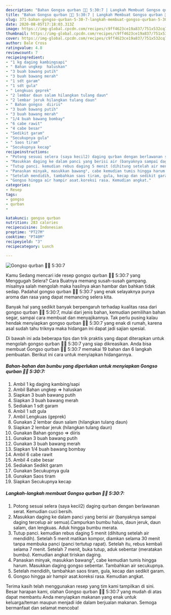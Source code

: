 ```yaml
---
description: "Bahan Gongso qurban 🐐🐄 5:30:7 | Langkah Membuat Gongso qurban 🐐🐄 5:30:7 Yang Paling Enak"
title: "Bahan Gongso qurban 🐐🐄 5:30:7 | Langkah Membuat Gongso qurban 🐐🐄 5:30:7 Yang Paling Enak"
slug: 371-bahan-gongso-qurban-5-30-7-langkah-membuat-gongso-qurban-5-30-7-yang-paling-enak
date: 2020-08-05T17:18:03.313Z
image: https://img-global.cpcdn.com/recipes/c9ff4623ce19a837/751x532cq70/gongso-qurban-🐐🐄-5307-foto-resep-utama.jpg
thumbnail: https://img-global.cpcdn.com/recipes/c9ff4623ce19a837/751x532cq70/gongso-qurban-🐐🐄-5307-foto-resep-utama.jpg
cover: https://img-global.cpcdn.com/recipes/c9ff4623ce19a837/751x532cq70/gongso-qurban-🐐🐄-5307-foto-resep-utama.jpg
author: Dale Cross
ratingvalue: 4.8
reviewcount: 7
recipeingredient:
- "1 kg daging kambingsapi"
- " Bahan ungkep  haluskan"
- "3 buah bawang putih"
- "3 buah bawang merah"
- "1 sdt garam"
- "1 sdt gula"
- " Lengkuas geprek"
- "2 lembar daun salam hilangkan tulang daun"
- "2 lembar jeruk hilangkan tulang daun"
- " Bahan gongso  diiris"
- "3 buah bawang putih"
- "3 buah bawang merah"
- "1/4 buah bawang bombay"
- "6 cabe rawit"
- "4 cabe besar"
- "Sedikit garam"
- "Secukupnya gula"
- " Saos tiram"
- "Secukupnya kecap"
recipeinstructions:
- "Potong sesuai selera (saya kecil2) daging qurban dengan berlawanan serat. Kemudian cuci bersih."
- "Masukkan daging ke dalam panci yang berisi air (banyaknya sampai daging tercelup air semua).Campurkan bumbu halus, daun jeruk, daun salam, dan lengkuas. Aduk hingga bumbu merata."
- "Tutup panci. kemudian rebus daging 5 menit (dihitung setelah air mendidih). Setelah 5 menit matikan kompor, diamkan selama 30 menit tanpa membuka panci (panci tertutup rapat). Setelah itu, rebus kembali selama 7 menit. Setelah 7 menit, buka tutup, aduk sebentar (meratakan bumbu). Kemudian angkat tiriskan daging."
- "Panaskan minyak, masukkan bawang², cabe kemudian tumis hingga harum. Masukkan daging gongso sebentar. Tambahkan air secukupnya."
- "Setelah mendidih, tambahkan saos tiram, gula, kecap dan sedikit garam."
- "Gongso hingga air hampir asat.koreksi rasa. Kemudian angkat."
categories:
- Resep
tags:
- gongso
- qurban
- 

katakunci: gongso qurban  
nutrition: 283 calories
recipecuisine: Indonesian
preptime: "PT27M"
cooktime: "PT40M"
recipeyield: "3"
recipecategory: Lunch

---
```



![Gongso qurban 🐐🐄 5:30:7](https://img-global.cpcdn.com/recipes/c9ff4623ce19a837/751x532cq70/gongso-qurban-🐐🐄-5307-foto-resep-utama.jpg)

Kamu Sedang mencari ide resep gongso qurban 🐐🐄 5:30:7 yang Menggugah Selera? Cara Buatnya memang susah-susah gampang. misalnya salah mengolah maka hasilnya akan hambar dan bahkan tidak sedap. Padahal gongso qurban 🐐🐄 5:30:7 yang enak selayaknya punya aroma dan rasa yang dapat memancing selera kita.

Banyak hal yang sedikit banyak berpengaruh terhadap kualitas rasa dari gongso qurban 🐐🐄 5:30:7, mulai dari jenis bahan, kemudian pemilihan bahan segar, sampai cara membuat dan menyajikannya. Tak perlu pusing kalau hendak menyiapkan gongso qurban 🐐🐄 5:30:7 yang enak di rumah, karena asal sudah tahu triknya maka hidangan ini dapat jadi sajian spesial.




Di bawah ini ada beberapa tips dan trik praktis yang dapat diterapkan untuk mengolah gongso qurban 🐐🐄 5:30:7 yang siap dikreasikan. Anda bisa membuat Gongso qurban 🐐🐄 5:30:7 memakai 19 bahan dan 6 langkah pembuatan. Berikut ini cara untuk menyiapkan hidangannya.

<!--inarticleads1-->

##### Bahan-bahan dan bumbu yang diperlukan untuk menyiapkan Gongso qurban 🐐🐄 5:30:7:

1. Ambil 1 kg daging kambing/sapi
1. Ambil  Bahan ungkep =&gt; haluskan
1. Siapkan 3 buah bawang putih
1. Siapkan 3 buah bawang merah
1. Sediakan 1 sdt garam
1. Ambil 1 sdt gula
1. Ambil  Lengkuas (geprek)
1. Gunakan 2 lembar daun salam (hilangkan tulang daun)
1. Siapkan 2 lembar jeruk (hilangkan tulang daun)
1. Gunakan  Bahan gongso =&gt; diiris
1. Gunakan 3 buah bawang putih
1. Gunakan 3 buah bawang merah
1. Siapkan 1/4 buah bawang bombay
1. Ambil 6 cabe rawit
1. Ambil 4 cabe besar
1. Sediakan Sedikit garam
1. Gunakan Secukupnya gula
1. Gunakan  Saos tiram
1. Siapkan Secukupnya kecap




<!--inarticleads2-->

##### Langkah-langkah membuat Gongso qurban 🐐🐄 5:30:7:

1. Potong sesuai selera (saya kecil2) daging qurban dengan berlawanan serat. Kemudian cuci bersih.
1. Masukkan daging ke dalam panci yang berisi air (banyaknya sampai daging tercelup air semua).Campurkan bumbu halus, daun jeruk, daun salam, dan lengkuas. Aduk hingga bumbu merata.
1. Tutup panci. kemudian rebus daging 5 menit (dihitung setelah air mendidih). Setelah 5 menit matikan kompor, diamkan selama 30 menit tanpa membuka panci (panci tertutup rapat). Setelah itu, rebus kembali selama 7 menit. Setelah 7 menit, buka tutup, aduk sebentar (meratakan bumbu). Kemudian angkat tiriskan daging.
1. Panaskan minyak, masukkan bawang², cabe kemudian tumis hingga harum. Masukkan daging gongso sebentar. Tambahkan air secukupnya.
1. Setelah mendidih, tambahkan saos tiram, gula, kecap dan sedikit garam.
1. Gongso hingga air hampir asat.koreksi rasa. Kemudian angkat.




Terima kasih telah menggunakan resep yang tim kami tampilkan di sini. Besar harapan kami, olahan Gongso qurban 🐐🐄 5:30:7 yang mudah di atas dapat membantu Anda menyiapkan makanan yang enak untuk keluarga/teman maupun menjadi ide dalam berjualan makanan. Semoga bermanfaat dan selamat mencoba!
